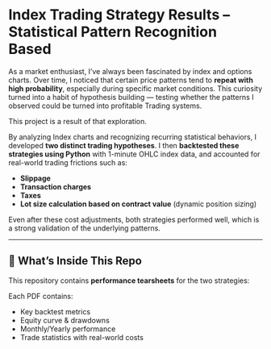 # Index Trading Strategy Results – Statistical Pattern Recognition Based

As a market enthusiast, I’ve always been fascinated by index and options charts. Over time, I noticed that certain price patterns tend to **repeat with high probability**, especially during specific market conditions. This curiosity turned into a habit of hypothesis building — testing whether the patterns I observed could be turned into profitable Trading systems.

This project is a result of that exploration.

By analyzing Index charts and recognizing recurring statistical behaviors, I developed **two distinct trading hypotheses**. I then **backtested these strategies using Python** with 1-minute OHLC index data, and accounted for real-world trading frictions such as:

- **Slippage**
- **Transaction charges**
- **Taxes**
- **Lot size calculation based on contract value** (dynamic position sizing)

Even after these cost adjustments, both strategies performed well, which is a strong validation of the underlying patterns.

---

## 📂 What’s Inside This Repo

This repository contains **performance tearsheets** for the two strategies:

Each PDF contains:
- Key backtest metrics
- Equity curve & drawdowns
- Monthly/Yearly performance
- Trade statistics with real-world costs


